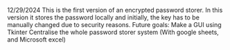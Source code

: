 12/29/2024
This is the first version of an encrypted password storer. In this version it stores the password locally and initially, the key has to be manually changed due to security reasons.
Future goals: 
Make a GUI using Tkinter
Centralise the whole password storer system (With google sheets, and Microsoft excel)
